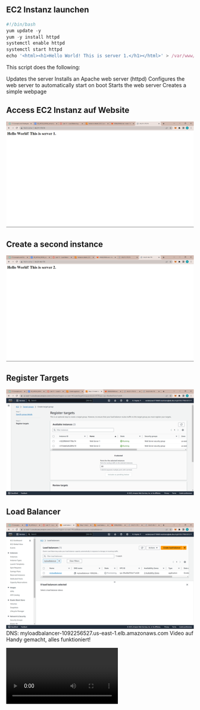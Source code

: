 ## EC2 Instanz launchen
```javascript
#!/bin/bash
yum update -y
yum -y install httpd
systemctl enable httpd
systemctl start httpd
echo '<html><h1>Hello World! This is server 1.</h1></html>' > /var/www/html/index.html
```

This script does the following:


Updates the server
Installs an Apache web server (httpd)
Configures the web server to automatically start on boot
Starts the web server
Creates a simple webpage 

## Access EC2 Instanz auf Website
![Alt text](image-1.png)

## Create a second instance
![Alt text](image-2.png)
## Register Targets
![Alt text](image-3.png)
## Load Balancer
![Alt text](image-5.png)
DNS: myloadbalancer-1092256527.us-east-1.elb.amazonaws.com
Video auf Handy gemacht, alles funktioniert!

![](5b.mp4)
